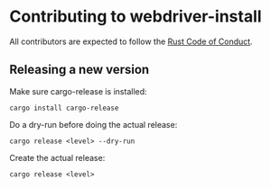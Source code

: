 # Contributing to webdriver-install

All contributors are expected to follow the [Rust Code of Conduct](https://www.rust-lang.org/policies/code-of-conduct).

## Releasing a new version

Make sure cargo-release is installed:

    cargo install cargo-release

Do a dry-run before doing the actual release:

    cargo release <level> --dry-run

Create the actual release:

    cargo release <level>
